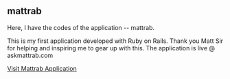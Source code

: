 ## mattrab

Here, I have the codes of the application -- mattrab.

This is my first application developed with Ruby on Rails. Thank you Matt Sir for helping and inspiring me to gear up with this. The application is live @ askmattrab.com

[Visit Mattrab Application](https://www.askmattrab.com)
